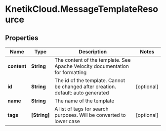 # KnetikCloud.MessageTemplateResource

## Properties
Name | Type | Description | Notes
------------ | ------------- | ------------- | -------------
**content** | **String** | The content of the template. See Apache Velocity documentation for formatting | 
**id** | **String** | The id of the template. Cannot be changed after creation. default: auto generated | [optional] 
**name** | **String** | The name of the template | 
**tags** | **[String]** | A list of tags for search purposes. Will be converted to lower case | [optional] 


